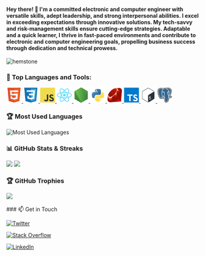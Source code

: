 #### Hey there! 👋 I'm a committed electronic and computer engineer with versatile skills, adept leadership, and strong interpersonal abilities. I excel in exceeding expectations through innovative solutions. My tech-savvy and risk-management skills ensure cutting-edge strategies. Adaptable and a quick learner, I thrive in fast-paced environments and contribute to electronic and computer engineering goals, propelling business success through dedication and technical prowess.

<p align="left"> <img src="https://komarev.com/ghpvc/?username=Hemstonec&label=Profile%20views&color=0e75b6&style=flat" alt="hemstone" /> </p>

### 🚀 Top Languages and Tools:

<p align="left">
 <a href="https://developer.mozilla.org/en-US/docs/Web/HTML" target="_blank"> 
   <img src="https://raw.githubusercontent.com/devicons/devicon/master/icons/html5/html5-original.svg" alt="HTML" width="40" height="40"/> 
 </a>
 <a href="https://developer.mozilla.org/en-US/docs/Web/CSS" target="_blank">
   <img src="https://raw.githubusercontent.com/devicons/devicon/master/icons/css3/css3-original.svg" alt="CSS" width="40" height="40"/> 
 </a>
 <a href="https://developer.mozilla.org/en-US/docs/Web/JavaScript" target="_blank">
   <img src="https://raw.githubusercontent.com/devicons/devicon/master/icons/javascript/javascript-original.svg" alt="JavaScript" width="40" height="40"/>
 </a>
 <a href="https://reactjs.org/" target="_blank">
   <img src="https://raw.githubusercontent.com/devicons/devicon/master/icons/react/react-original.svg" alt="React" width="40" height="40"/>
 </a>
 <a href="https://nodejs.org/en/" target="_blank">
   <img src="https://raw.githubusercontent.com/devicons/devicon/master/icons/nodejs/nodejs-original.svg" alt="Node.js" width="40" height="40"/>
 </a>
 <a href="https://www.python.org" target="_blank">
   <img src="https://raw.githubusercontent.com/devicons/devicon/master/icons/python/python-original.svg" alt="Python" width="40" height="40"/>
 </a>
 <a href="https://www.ruby-lang.org/en/" target="_blank">
   <img src="https://raw.githubusercontent.com/devicons/devicon/master/icons/ruby/ruby-original.svg" alt="Ruby" width="40" height="40"/>
 </a>
 <a href="https://www.typescriptlang.org/" target="_blank">
   <img src="https://raw.githubusercontent.com/devicons/devicon/master/icons/typescript/typescript-original.svg" alt="TypeScript" width="40" height="40"/>
 </a>
 <a href="https://www.gnu.org/software/bash/" target="_blank">
   <img src="https://raw.githubusercontent.com/devicons/devicon/master/icons/bash/bash-original.svg" alt="Bash" width="40" height="40"/>
 </a>
 <a href="https://www.postgresql.org" target="_blank">
   <img src="https://raw.githubusercontent.com/devicons/devicon/master/icons/postgresql/postgresql-original.svg" alt="PostgreSQL" width="40" height="40"/>
 </a>
</p>

### 🏆 Most Used Languages

![Most Used Languages](https://github-readme-stats.vercel.app/api/top-langs/?username=Hemstonec&layout=compact&langs_count=8)

### 📊 GitHub Stats & Streaks

<p align="left">
 <img height="180em" src="https://github-readme-stats.vercel.app/api?username=Hemstonec&show_icons=true&hide_border=true&&count_private=true&include_all_commits=true" />
 <img height="180em" src="https://github-readme-streak-stats.herokuapp.com/?user=Hemstonec&theme=dark&hide_border=true" />
</p>

### 🏆 GitHub Trophies

<p align="left">
 <a href="https://github.com/ryo-ma/github-profile-trophy" target="_blank">
   <img src="https://github-profile-trophy.vercel.app/?username=Hemstonec&theme=onedark&column=4&margin-w=15&margin-h=15"/>
 </a>
</p>
### 📫 Get in Touch

<p align="left">
<a href="https://twitter.com/your-twitter-handle"><img src="https://img.shields.io/badge/Twitter-%231DA1F2.svg?&style=for-the-badge&logo=twitter&logoColor=white" alt="Twitter"></a>

   

<a href="https://stackoverflow.com/users/your-stack-overflow-id"><img src="https://img.shields.io/badge/Stack%20Overflow-FE7A16.svg?&style=for-the-badge&logo=stack-overflow&logoColor=white" alt="Stack Overflow"></a>

   

<a href="https://www.linkedin.com/in/hemstone-chilluba-410b05218"><img src="https://img.shields.io/badge/LinkedIn-%230077B5.svg?&style=for-the-badge&logo=linkedin&logoColor=white" alt="LinkedIn"></a>

</p>
